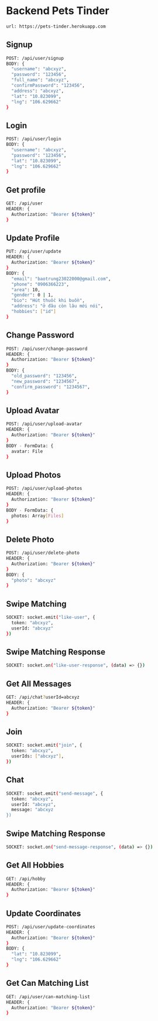# Backend Pets Tinder
```bash
url: https://pets-tinder.herokuapp.com
```
## Signup
```bash
POST: /api/user/signup
BODY: {
  "username": "abcxyz",
  "password": "123456",
  "full_name": "abcxyz",
  "confirmPassword": "123456",
  "address": "abcxyz",
  "lat": "10.823099",
  "lng": "106.629662"
}
```
## Login
```bash
POST: /api/user/login
BODY: {
  "username": "abcxyz",
  "password": "123456",
  "lat": "10.823099",
  "lng": "106.629662"
}
```
## Get profile
```bash
GET: /api/user
HEADER: {
  Authorization: "Bearer ${token}"
}
```
## Update Profile
```bash
PUT: /api/user/update
HEADER: {
  Authorization: "Bearer ${token}"
}
BODY: {
  "email": "baotrung23022000@gmail.com",
  "phone": "0906366223",
  "area": 10,
  "gender": 0 | 1,
  "bio": "Hút thuốc khi buồn",
  "address": "ở đâu còn lâu mới nói",
  "hobbies": ["id"]
}
```
## Change Password
```bash
POST: /api/user/change-password
HEADER: {
  Authorization: "Bearer ${token}"
}
BODY: {
  "old_password": "123456",
  "new_password": "1234567",
  "confirm_password": "1234567",
}
```
## Upload Avatar
```bash
POST: /api/user/upload-avatar
HEADER: {
  Authorization: "Bearer ${token}"
}
BODY - FormData: {
  avatar: File
}
```

## Upload Photos
```bash
POST: /api/user/upload-photos
HEADER: {
  Authorization: "Bearer ${token}"
}
BODY - FormData: {
  photos: Array[Files]
}
```
## Delete Photo
```bash
POST: /api/user/delete-photo
HEADER: {
  Authorization: "Bearer ${token}"
}
BODY: {
  "photo": "abcxyz"
}
```

## Swipe Matching
```bash
SOCKET: socket.emit("like-user", {
  token: "abcxyz",
  userId: "abcxyz"
})
```

## Swipe Matching Response
```bash
SOCKET: socket.on("like-user-response", (data) => {})
```

## Get All Messages
```bash
GET: /api/chat?userId=abcxyz
HEADER: {
  Authorization: "Bearer ${token}"
}
```

## Join
```bash
SOCKET: socket.emit("join", {
  token: "abcxyz",
  userIds: ["abcxyz"],
})
```
## Chat
```bash
SOCKET: socket.emit("send-message", {
  token: "abcxyz",
  userId: "abcxyz",
  message: "abcxyz
})
```

## Swipe Matching Response
```bash
SOCKET: socket.on("send-message-response", (data) => {})
```
## Get All Hobbies
```bash
GET: /api/hobby
HEADER: {
  Authorization: "Bearer ${token}"
}
```

## Update Coordinates
```bash
POST: /api/user/update-coordinates
HEADER: {
  Authorization: "Bearer ${token}"
}
BODY: {
  "lat": "10.823099",
  "lng": "106.629662"
}
```
## Get Can Matching List
```bash
GET: /api/user/can-matching-list
HEADER: {
  Authorization: "Bearer ${token}"
}
```